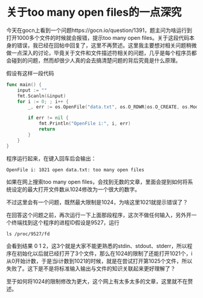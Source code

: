# 关于too many open files的一点深究

今天在gocn上看到一个问题https://gocn.io/question/1391，题主问为啥运行到打开1000多个文件的时候就会报错，提示too many open files。关于这段代码本身的错误，我已经在回帖中回复了，这里不再赘述。这里我主要想对相关问题稍微做一点深入的讨论，毕竟关于文件和文件描述符相关的问题，几乎是每个程序员都会碰到的问题，然而却很少人真的会去搞清楚问题的背后究竟是什么原理。

假设有这样一段代码

```go
func main() {
  	input := ""
	fmt.Scanln(&input)
	for i := 0; ; i++ {
		_, err := os.OpenFile("data.txt", os.O_RDWR|os.O_CREATE, os.ModePerm)

		if err != nil {
			fmt.Println("OpenFile i:", i, err)
			return
		}
	}
}
```

程序运行起来，在键入回车后会输出：

```shell
OpenFile i: 1021 open data.txt: too many open files
```

如果在网上搜索too many open files，会找到无数的文章，里面会提到如何将系统设定的最大打开文件数从1024修改为一个很大的数字。

不过这里会有一个问题，既然最大限制是1024，为啥这里1021就提示错误了？

在回答这个问题之前，再次运行一下上面那段程序，这次不做任何输入，另外开一个终端找到这个程序的进程ID假设是9527，运行

```shell
ls /proc/9527/fd
```

会看到结果 0 1 2，这3个就是大家不能更熟悉的stdin、stdout、stderr，所以程序在初始化以后就已经打开了3个文件，那么在1024的限制了还能打开1021个，i从0开始计数，于是当i计数到1021的时候，就是在尝试打开第1025个文件，所以失败了。这下是不是将标准输入输出与文件的知识关联起来更好理解了？

至于如何将1024的限制修改为更大，这个网上有太多太多的文章，这里就不在赘述。